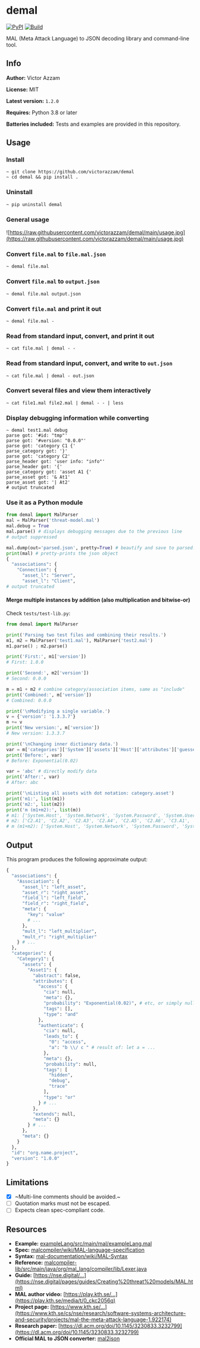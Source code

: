 # demal

[![PyPI](https://img.shields.io/pypi/v/demal?logo=git&style=flat)](https://pypi.python.org/pypi/demal)
[![Build](https://github.com/victorazzam/demal/actions/workflows/build.yml/badge.svg)](https://github.com/victorazzam/demal/actions/workflows/build.yml)

MAL (Meta Attack Language) to JSON decoding library and command-line tool.

## Info

**Author:** Victor Azzam

**License:** MIT

**Latest version:** `1.2.0`

**Requires:** Python 3.8 or later

**Batteries included:** Tests and examples are provided in this repository.

## Usage

### Install
```shell
~ git clone https://github.com/victorazzam/demal
~ cd demal && pip install .
```

### Uninstall
```shell
~ pip uninstall demal
```

### General usage
![https://raw.githubusercontent.com/victorazzam/demal/main/usage.jpg](https://raw.githubusercontent.com/victorazzam/demal/main/usage.jpg)

### Convert `file.mal` to `file.mal.json`
```shell
~ demal file.mal
```

### Convert `file.mal` to `output.json`
```shell
~ demal file.mal output.json
```

### Convert `file.mal` and print it out
```shell
~ demal file.mal -
```

### Read from standard input, convert, and print it out
```shell
~ cat file.mal | demal - -
```

### Read from standard input, convert, and write to `out.json`
```shell
~ cat file.mal | demal - out.json
```

### Convert several files and view them interactively
```shell
~ cat file1.mal file2.mal | demal - - | less
```

### Display debugging information while converting
```shell
~ demal test1.mal debug
parse got: '#id: "tmp"'
parse got: '#version: "0.0.0"'
parse got: 'category C1 {'
parse_category got: '}'
parse got: 'category C2'
parse_header got: 'user info: "info"'
parse_header got: '{'
parse_category got: 'asset A1 {'
parse_asset got: '& At1'
parse_asset got: '| At2'
# output truncated
```

### Use it as a Python module
```py
from demal import MalParser
mal = MalParser('threat-model.mal')
mal.debug = True
mal.parse() # displays debugging messages due to the previous line
# output suppressed

mal.dump(out='parsed.json', pretty=True) # beautify and save to parsed.json
print(mal) # pretty-prints the json object
{
  "associations": {
    "Connection": {
      "asset_l": "Server",
      "asset_l": "Client",
# output truncated
```

#### Merge multiple instances by addition (also multiplication and bitwise-or)
Check `tests/test-lib.py`:

```py
from demal import MalParser

print('Parsing two test files and combining their results.')
m1, m2 = MalParser('test1.mal'), MalParser('test2.mal')
m1.parse() ; m2.parse()

print('First:', m1['version'])
# First: 1.0.0

print('Second:', m2['version'])
# Second: 0.0.0

m = m1 + m2 # combine category/association items, same as "include"
print('Combined:', m['version'])
# Combined: 0.0.0

print('\nModifying a single variable.')
v = {'version': '1.3.3.7'}
m += v
print('New version:', m['version'])
# New version: 1.3.3.7

print('\nChanging inner dictionary data.')
var = m['categories']['System']['assets']['Host']['attributes']['guessedPassword']['probability']
print('Before:', var)
# Before: Exponential(0.02)

var = 'abc' # directly modify data
print('After:', var)
# After: abc

print('\nListing all assets with dot notation: category.asset')
print('m1:', list(m1))
print('m2:', list(m2))
print('m (m1+m2):', list(m))
# m1: ['System.Host', 'System.Network', 'System.Password', 'System.User']
# m2: ['C2.A1', 'C2.A2', 'C2.A3', 'C2.A4', 'C2.A5', 'C2.A6', 'C3.A1', 'C4.A1', 'C5.distribution']
# m (m1+m2): ['System.Host', 'System.Network', 'System.Password', 'System.User', 'C2.A1', 'C2.A2', 'C2.A3', 'C2.A4', 'C2.A5', 'C2.A6', 'C3.A1', 'C4.A1', 'C5.distribution']
```

## Output
This program produces the following approximate output:

```py
{
  "associations": {
	"Association": {
	  "asset_l": "left_asset",
	  "asset_r": "right_asset",
	  "field_l": "left_field",
	  "field_r": "right_field",
	  "meta": {
		"key": "value"
		# ...
	  },
	  "mult_l": "left_multiplier",
	  "mult_r": "right_multiplier"
	} # ...
  },
  "categories": {
	"Category1": {
	  "assets": {
		"Asset1": {
		  "abstract": false,
		  "attributes": {
			"access": {
			  "cia": null,
			  "meta": {},
			  "probability": "Exponential(0.02)", # etc, or simply null
			  "tags": [],
			  "type": "and"
			},
			"authenticate": {
			  "cia": null,
			  "leads_to": {
				"0": "access",
				"a": "b \\/ c " # result of: let a = ...
			  },
			  "meta": {},
			  "probability": null,
			  "tags": [
				"hidden",
				"debug",
				"trace"
			  ],
			  "type": "or"
			} # ...
		  },
		  "extends": null,
		  "meta": {}
		} # ...
	  },
	  "meta": {}
	}
  },
  "id": "org.name.project",
  "version": "1.0.0"
}
```

## Limitations
 - [X] ~Multi-line comments should be avoided.~
 - [ ] Quotation marks must not be escaped.
 - [ ] Expects clean spec-compliant code.

## Resources
 - **Example:** [exampleLang/src/main/mal/exampleLang.mal](https://github.com/mal-lang/exampleLang/blob/master/src/main/mal/exampleLang.mal)
 - **Spec:** [malcompiler/wiki/MAL-language-specification](https://github.com/mal-lang/malcompiler/wiki/MAL-language-specification)
 - **Syntax:** [mal-documentation/wiki/MAL-Syntax](https://github.com/mal-lang/mal-documentation/wiki/MAL-Syntax)
 - **Reference:** [malcompiler-lib/src/main/java/org/mal_lang/compiler/lib/Lexer.java](https://github.com/mal-lang/malcompiler/blob/master/malcompiler-lib/src/main/java/org/mal_lang/compiler/lib/Lexer.java)
 - **Guide:** [https://nse.digital/...](https://nse.digital/pages/guides/Creating%20threat%20models/MAL.html)
 - **MAL author video:** [https://play.kth.se/...](https://play.kth.se/media/t/0_ckc2056q)
 - **Project page:** [https://www.kth.se/...](https://www.kth.se/cs/nse/research/software-systems-architecture-and-security/projects/mal-the-meta-attack-language-1.922174)
 - **Research paper:** [https://dl.acm.org/doi/10.1145/3230833.3232799](https://dl.acm.org/doi/10.1145/3230833.3232799)
 - **Official MAL to JSON converter:** [mal2json](https://github.com/mal-lang/mal2json)

